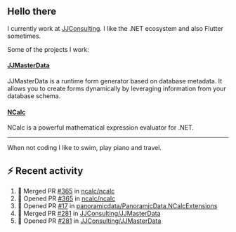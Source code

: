 ## Hello there 

I currently work at [JJConsulting](https://www.github.com/jjconsulting). I like the .NET ecosystem and also Flutter sometimes. 

Some of the projects I work:
#### [JJMasterData](https://www.github.com/jjconsulting/JJMasterData) 
JJMasterData is a runtime form generator based on database metadata. It allows you to create forms dynamically by leveraging information from your database schema.

#### [NCalc](https://www.github.com/ncalc/ncalc) 
NCalc is a powerful mathematical expression evaluator for .NET.

---

When not coding I like to swim, play piano and travel.
<!--
I also have a tailless cat:

<img src="https://github.com/user-attachments/assets/43e65a0e-6603-42f2-bd36-d203384d9c81" width="150"/>
-->
<!--Easter egg for you reading the source 🥚 https://www.youtube.com/watch?v=dQw4w9WgXcQ-->


## ⚡ Recent activity

<!--START_SECTION:activity-->
1. 🎉 Merged PR [#365](https://github.com/ncalc/ncalc/pull/365) in [ncalc/ncalc](https://github.com/ncalc/ncalc)
2. 💪 Opened PR [#365](https://github.com/ncalc/ncalc/pull/365) in [ncalc/ncalc](https://github.com/ncalc/ncalc)
3. 💪 Opened PR [#17](https://github.com/panoramicdata/PanoramicData.NCalcExtensions/pull/17) in [panoramicdata/PanoramicData.NCalcExtensions](https://github.com/panoramicdata/PanoramicData.NCalcExtensions)
4. 🎉 Merged PR [#281](https://github.com/JJConsulting/JJMasterData/pull/281) in [JJConsulting/JJMasterData](https://github.com/JJConsulting/JJMasterData)
5. 💪 Opened PR [#281](https://github.com/JJConsulting/JJMasterData/pull/281) in [JJConsulting/JJMasterData](https://github.com/JJConsulting/JJMasterData)
<!--END_SECTION:activity-->

